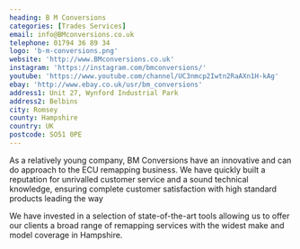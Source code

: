 ```yaml
---
heading: B M Conversions
categories: [Trades Services]
email: info@BMconversions.co.uk
telephone: 01794 36 89 34
logo: 'b-m-conversions.png'
website: 'http://www.BMconversions.co.uk'
instagram: 'https://instagram.com/bmconversions/'
youtube: 'https://www.youtube.com/channel/UC3nmcp2Iwtn2RaAXn1H-kAg'
ebay: 'http://www.ebay.co.uk/usr/bm_conversions'
address1: Unit 27, Wynford Industrial Park
address2: Belbins
city: Romsey
county: Hampshire
country: UK
postcode: SO51 0PE
---
```

As a relatively young company, BM Conversions have an innovative and can do approach to the ECU remapping business. We have quickly built a reputation for unrivalled customer service and a sound technical knowledge, ensuring complete customer satisfaction with high standard products leading the way

We have invested in a selection of state-of-the-art tools allowing us to offer our clients a broad range of remapping services with the widest make and model coverage in Hampshire.

